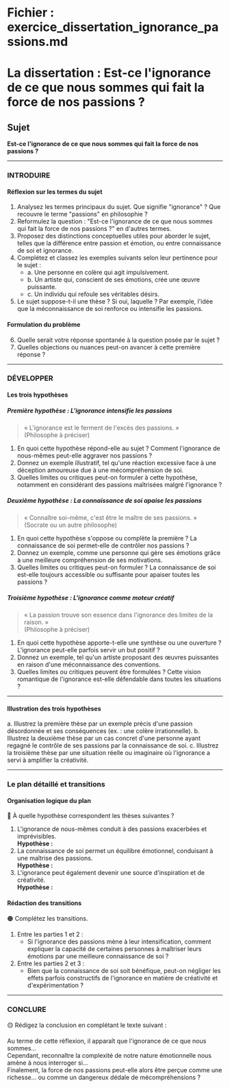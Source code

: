# Fichier : exercice_dissertation_ignorance_passions.md

# La dissertation : Est-ce l'ignorance de ce que nous sommes qui fait la force de nos passions ?

## Sujet
**Est-ce l'ignorance de ce que nous sommes qui fait la force de nos passions ?**

---

### INTRODUIRE

#### Réflexion sur les termes du sujet

1. Analysez les termes principaux du sujet. Que signifie "ignorance" ? Que recouvre le terme "passions" en philosophie ?
2. Reformulez la question : "Est-ce l'ignorance de ce que nous sommes qui fait la force de nos passions ?" en d'autres termes.
3. Proposez des distinctions conceptuelles utiles pour aborder le sujet, telles que la différence entre passion et émotion, ou entre connaissance de soi et ignorance.
4. Complétez et classez les exemples suivants selon leur pertinence pour le sujet :
   - a. Une personne en colère qui agit impulsivement.
   - b. Un artiste qui, conscient de ses émotions, crée une œuvre puissante.
   - c. Un individu qui refoule ses véritables désirs.
5. Le sujet suppose-t-il une thèse ? Si oui, laquelle ? Par exemple, l'idée que la méconnaissance de soi renforce ou intensifie les passions.

#### Formulation du problème

6. Quelle serait votre réponse spontanée à la question posée par le sujet ?
7. Quelles objections ou nuances peut-on avancer à cette première réponse ?

---

### DÉVELOPPER

#### Les trois hypothèses

##### Première hypothèse : L'ignorance intensifie les passions

> « L'ignorance est le ferment de l'excès des passions. »  
> (Philosophe à préciser)

1. En quoi cette hypothèse répond-elle au sujet ? Comment l'ignorance de nous-mêmes peut-elle aggraver nos passions ?
2. Donnez un exemple illustratif, tel qu'une réaction excessive face à une déception amoureuse due à une mécompréhension de soi.
3. Quelles limites ou critiques peut-on formuler à cette hypothèse, notamment en considérant des passions maîtrisées malgré l'ignorance ?

##### Deuxième hypothèse : La connaissance de soi apaise les passions

> « Connaître soi-même, c'est être le maître de ses passions. »  
> (Socrate ou un autre philosophe)

1. En quoi cette hypothèse s'oppose ou complète la première ? La connaissance de soi permet-elle de contrôler nos passions ?
2. Donnez un exemple, comme une personne qui gère ses émotions grâce à une meilleure compréhension de ses motivations.
3. Quelles limites ou critiques peut-on formuler ? La connaissance de soi est-elle toujours accessible ou suffisante pour apaiser toutes les passions ?

##### Troisième hypothèse : L'ignorance comme moteur créatif

> « La passion trouve son essence dans l'ignorance des limites de la raison. »  
> (Philosophe à préciser)

1. En quoi cette hypothèse apporte-t-elle une synthèse ou une ouverture ? L'ignorance peut-elle parfois servir un but positif ?
2. Donnez un exemple, tel qu'un artiste proposant des œuvres puissantes en raison d'une méconnaissance des conventions.
3. Quelles limites ou critiques peuvent être formulées ? Cette vision romantique de l'ignorance est-elle défendable dans toutes les situations ?

---

#### Illustration des trois hypothèses

a. Illustrez la première thèse par un exemple précis d'une passion désordonnée et ses conséquences (ex. : une colère irrationnelle).
b. Illustrez la deuxième thèse par un cas concret d'une personne ayant regagné le contrôle de ses passions par la connaissance de soi.
c. Illustrez la troisième thèse par une situation réelle ou imaginaire où l'ignorance a servi à amplifier la créativité.

---

### Le plan détaillé et transitions

#### Organisation logique du plan

🔴 À quelle hypothèse correspondent les thèses suivantes ?

1. L'ignorance de nous-mêmes conduit à des passions exacerbées et imprévisibles.  
   **Hypothèse :**
2. La connaissance de soi permet un équilibre émotionnel, conduisant à une maîtrise des passions.  
   **Hypothèse :**
3. L'ignorance peut également devenir une source d'inspiration et de créativité.  
   **Hypothèse :**

#### Rédaction des transitions

🟠 Complétez les transitions.

1. Entre les parties 1 et 2 :  
   - Si l'ignorance des passions mène à leur intensification, comment expliquer la capacité de certaines personnes à maîtriser leurs émotions par une meilleure connaissance de soi ?
2. Entre les parties 2 et 3 :  
   - Bien que la connaissance de soi soit bénéfique, peut-on négliger les effets parfois constructifs de l'ignorance en matière de créativité et d'expérimentation ?

---

### CONCLURE

🟡 Rédigez la conclusion en complétant le texte suivant :

Au terme de cette réflexion, il apparaît que l'ignorance de ce que nous sommes…  
Cependant, reconnaître la complexité de notre nature émotionnelle nous amène à nous interroger si…  
Finalement, la force de nos passions peut-elle alors être perçue comme une richesse… ou comme un dangereux dédale de mécompréhensions ?